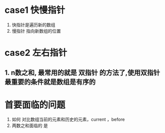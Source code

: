 # case1 快慢指针
1. 快指针是遍历新的数组
2. 慢指针 指向新数组的位置
# case2 左右指针
## 1. n数之和, 最常用的就是 双指针 的方法了,使用双指针最重要的条件就是数组是有序的

# 首要面临的问题
1. 如何 对比数组当前的元素和历史的元素，current ，before
2. 两数之和面临的 是   

